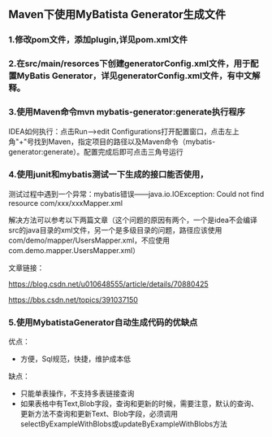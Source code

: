 ## Maven下使用MyBatista Generator生成文件

### 1.修改pom文件，添加plugin,详见pom.xml文件

### 2.在src/main/resorces下创建generatorConfig.xml文件，用于配置MyBatis Generator，详见generatorConfig.xml文件，有中文解释。

### 3.使用Maven命令mvn mybatis-generator:generate执行程序

IDEA如何执行：点击Run-->edit Configurations打开配置窗口，点击左上角"+"号找到Maven，指定项目的路径以及Maven命令（mybatis-generator:generate）。配置完成后即可点击三角号运行

### 4.使用junit和mybatis测试一下生成的接口能否使用，

测试过程中遇到一个异常：mybatis错误——java.io.IOException: Could not find resource com/xxx/xxxMapper.xml

解决方法可以参考以下两篇文章（这个问题的原因有两个，一个是idea不会编译src的java目录的xml文件，另一个是多级目录的问题，路径应该使用com/demo/mapper/UsersMapper.xml，不应使用com.demo.mapper.UsersMapper.xml）

文章链接：

https://blog.csdn.net/u010648555/article/details/70880425

https://bbs.csdn.net/topics/391037150

### 5.使用MybatistaGenerator自动生成代码的优缺点

优点：
 
 - 方便，Sql规范，快捷，维护成本低

缺点：

 - 只能单表操作，不支持多表链接查询
 - 如果表格中有Text,Blob字段，查询和更新的时候，需要注意，默认的查询、更新方法不查询和更新Text、Blob字段，必须调用selectByExampleWithBlobs或updateByExampleWithBlobs方法